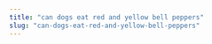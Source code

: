 ```yaml
---
title: "can dogs eat red and yellow bell peppers"
slug: "can-dogs-eat-red-and-yellow-bell-peppers"
---
```


